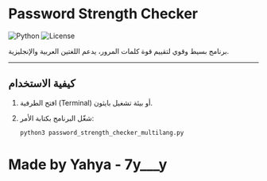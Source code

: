 # Password Strength Checker

![Python](https://img.shields.io/badge/Python-3.x-blue)
![License](https://img.shields.io/badge/License-MIT-green)

برنامج بسيط وقوي لتقييم قوة كلمات المرور، يدعم اللغتين العربية والإنجليزية.

---

## كيفية الاستخدام

1. افتح الطرفية (Terminal) أو بيئة تشغيل بايثون.
2. شغّل البرنامج بكتابة الأمر:

   ```bash
   python3 password_strength_checker_multilang.py

# Made by Yahya - 7y___y 

